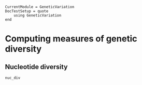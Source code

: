 ```@meta
CurrentModule = GeneticVariation
DocTestSetup = quote
    using GeneticVariation
end
```

# Computing measures of genetic diversity

## Nucleotide diversity

```@docs
nuc_div
```
